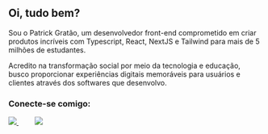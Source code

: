 <h2>Oi, tudo bem?</h2>

<p>Sou o Patrick Gratão, um desenvolvedor front-end comprometido em criar produtos incríveis com Typescript, React, NextJS e Tailwind para mais de 5 milhões de estudantes.</p>

<p>Acredito na transformação social por meio da tecnologia e educação, busco proporcionar experiências digitais memoráveis para usuários e clientes através dos softwares que desenvolvo.</p>

<h3>Conecte-se comigo:</h3> 

<div align="left">
  <a href="https://www.linkedin.com/in/patrickgratao" alt="Linkedin">
    <img src="https://img.shields.io/badge/-Linkedin-3a68ff?style=for-the-badge&logo=Linkedin&logoColor=FFF"/>
  </a>
  <a href="https://www.npmjs.com/~patryckgratao" alt="NPM" style="margin-left: 32px;">
    <img src="https://img.shields.io/badge/-NPM-cc3534?style=for-the-badge&logo=Npm&logoColor=FFF"/>
  </a>
</div>
